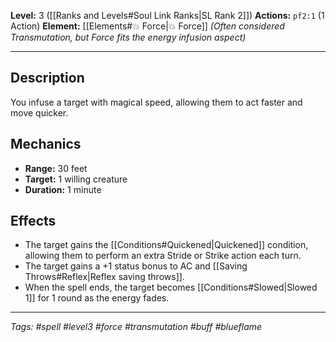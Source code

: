 **Level:** 3 ([[Ranks and Levels#Soul Link Ranks|SL Rank 2]])
**Actions:** `pf2:1` (1 Action)
**Element:** [[Elements#💥 Force|💥 Force]] *(Often considered Transmutation, but Force fits the energy infusion aspect)*

---
## Description

You infuse a target with magical speed, allowing them to act faster and move quicker.

## Mechanics

- **Range:** 30 feet
- **Target:** 1 willing creature
- **Duration:** 1 minute

## Effects

- The target gains the [[Conditions#Quickened|Quickened]] condition, allowing them to perform an extra Stride or Strike action each turn.
- The target gains a +1 status bonus to AC and [[Saving Throws#Reflex|Reflex saving throws]].
- When the spell ends, the target becomes [[Conditions#Slowed|Slowed 1]] for 1 round as the energy fades.

---
*Tags: #spell #level3 #force #transmutation #buff #blueflame*
